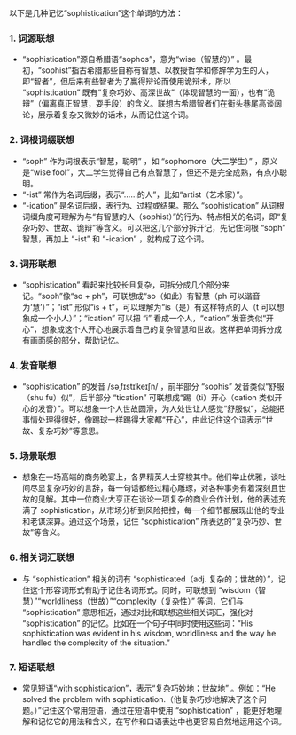 以下是几种记忆“sophistication”这个单词的方法：

### 1. 词源联想
 - “sophistication”源自希腊语“sophos”，意为“wise（智慧的）” 。最初，“sophist”指古希腊那些自称有智慧、以教授哲学和修辞学为生的人，即“智者”，但后来有些智者为了赢得辩论而使用诡辩术，所以 “sophistication” 既有“复杂巧妙、高深世故”（体现智慧的一面），也有“诡辩”（偏离真正智慧，耍手段）的含义。联想古希腊智者们在街头巷尾高谈阔论，展示着复杂又微妙的话术，从而记住这个词。

### 2. 词根词缀联想
 - “soph” 作为词根表示“智慧，聪明” ，如 “sophomore（大二学生）” ，原义是“wise fool”，大二学生觉得自己有点智慧了，但还不是完全成熟，有点小聪明。
 - “-ist” 常作为名词后缀，表示“……的人”，比如“artist（艺术家）”。
 - “-ication” 是名词后缀，表行为、过程或结果。那么 “sophistication” 从词根词缀角度可理解为与“有智慧的人（sophist）”的行为、特点相关的名词，即“复杂巧妙、世故、诡辩”等含义。可以把这几个部分拆开记，先记住词根 “soph” 智慧，再加上 “-ist” 和 “-ication” ，就构成了这个词。

### 3. 词形联想
 - “sophistication” 看起来比较长且复杂，可拆分成几个部分来记。“soph”像“so + ph”，可联想成“so（如此）有智慧（ph 可以谐音为‘慧’）”；“ist” 形似“is + t”，可以理解为“is（是）有这样特点的人（t 可以想象成一个小人）”；“ication” 可以把 “i” 看成一个人，“cation” 发音类似“开心”，想象成这个人开心地展示着自己的复杂智慧和世故。这样把单词拆分成有画面感的部分，帮助记忆。

### 4. 发音联想
 - “sophistication” 的发音 /səˌfɪstɪˈkeɪʃn/ ，前半部分 “sophis” 发音类似“舒服（shu fu）似”，后半部分 “tication” 可联想成“踢（ti）开心（cation 类似开心的发音）”。可以想象一个人世故圆滑，为人处世让人感觉“舒服似”，总能把事情处理得很好，像踢球一样踢得大家都“开心”，由此记住这个词表示“世故、复杂巧妙”等意思。

### 5. 场景联想
 - 想象在一场高端的商务晚宴上，各界精英人士穿梭其中。他们举止优雅，谈吐间尽显复杂巧妙的言辞，每一句话都经过精心雕琢，对各种事务有着深刻且世故的见解。其中一位商业大亨正在谈论一项复杂的商业合作计划，他的表述充满了 sophistication，从市场分析到风险把控，每一个细节都展现出他的专业和老谋深算。通过这个场景，记住 “sophistication” 所表达的“复杂巧妙、世故”等含义。

### 6. 相关词汇联想
 - 与 “sophistication” 相关的词有 “sophisticated（adj. 复杂的；世故的）”，记住这个形容词形式有助于记住名词形式。同时，可联想到 “wisdom（智慧）”“worldliness（世故）”“complexity（复杂性）” 等词，它们与 “sophistication” 意思相近，通过对比和联想这些相关词汇，强化对 “sophistication” 的记忆。比如在一个句子中同时使用这些词：“His sophistication was evident in his wisdom, worldliness and the way he handled the complexity of the situation.” 

### 7. 短语联想
 - 常见短语“with sophistication”，表示“复杂巧妙地；世故地” 。例如：“He solved the problem with sophistication.（他复杂巧妙地解决了这个问题。）”记住这个常用短语，通过在短语中使用 “sophistication” ，能更好地理解和记忆它的用法和含义，在写作和口语表达中也更容易自然地运用这个词。 